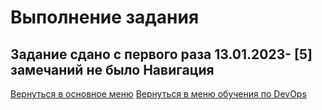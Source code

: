 Выполнение задания
===

Задание сдано с первого раза 13.01.2023- **[5]** замечаний не было
Навигация
---

[Вернуться в основное меню](../../README.md)
[Вернуться в меню обучения по DevOps](../README.md)
